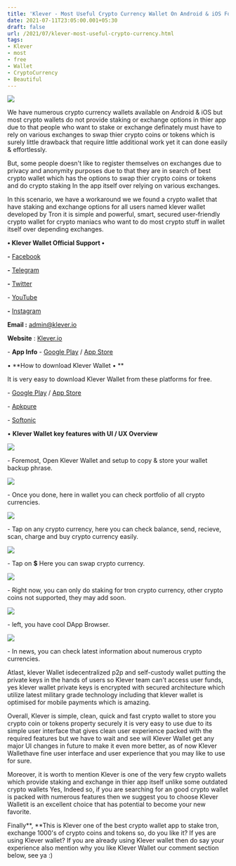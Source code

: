 ```yaml
---
title: 'Klever - Most Useful Crypto Currency Wallet On Android & iOS For Free.'
date: 2021-07-11T23:05:00.001+05:30
draft: false
url: /2021/07/klever-most-useful-crypto-currency.html
tags: 
- Klever
- most
- free
- Wallet
- CryptoCurrency
- Beautiful
---
```


 [![](https://lh3.googleusercontent.com/-WRbaJIfJ5ZM/YOsrwUUtaKI/AAAAAAAAFvU/TP1HjNMY6NY90I8H7F9qBtLT-JjjxRUKQCLcBGAsYHQ/s1600/1626024893515007-0.png)](https://lh3.googleusercontent.com/-WRbaJIfJ5ZM/YOsrwUUtaKI/AAAAAAAAFvU/TP1HjNMY6NY90I8H7F9qBtLT-JjjxRUKQCLcBGAsYHQ/s1600/1626024893515007-0.png) 

  

We have numerous crypto currency wallets available on Android & iOS but most crypto wallets do not provide staking or exchange options in thier app due to that people who want to stake or exchange definately must have to rely on various exchanges to swap thier crypto coins or tokens which is surely little drawback that require little additional work yet it can done easily & effortlessly.

  

But, some people doesn't like to register themselves on exchanges due to privacy and anonymity purposes due to that they are in search of best crypto wallet which has the options to swap thier crypto coins or tokens and do crypto staking In the app itself over relying on various exchanges.

  

In this scenario, we have a workaround we we found a crypto wallet that have staking and exchange options for all users named klever wallet developed by Tron it is simple and powerful, smart, secured user-friendly crypto wallet for crypto maniacs who want to do most crypto stuff in wallet itself over depending exchanges.

  

**• Klever Wallet Official Support •**

**\-** [Facebook](https://m.facebook.com/klever.io/)

**\-** [Telegram](https://t.me/Klever_io)

**\-** [Twitter](https://twitter.com/klever_io?s=09)

\- [YouTube](https://youtube.com/channel/UCsZzdIDqo54acz59x2jihbA)

**\-** [Instagram](https://www.instagram.com/klever.io/?hl=en)

**Email :** [admin@klever.io](mailto:admin@klever.io)

**Website** : [Klever.io](http://Klever.io)

  

\- **App Info** - [Google Play](https://play.google.com/store/apps/details?id=cash.klever.blockchain.wallet) / [App Store](https://apps.apple.com/us/app/klever-crypto-bitcoin-wallet/id1525584688)

  

• **How to download Klever Wallet • **

It is very easy to download Klever Wallet from these platforms for free.

  

\- [Google Play](https://play.google.com/store/apps/details?id=cash.klever.blockchain.wallet) / [App Store](https://apps.apple.com/us/app/klever-crypto-bitcoin-wallet/id1525584688)

\- [Apkpure](https://m.apkpure.com/ar/klever-wallet-bitcoin-ethereum/kleverwallet.cryptowallet.wallet/amp)

\- [Softonic](https://klever-bitcoin-blockchain-wallet.en.softonic.com/android)

  

• **Klever Wallet key features with UI / UX Overview**

 **[![](https://lh3.googleusercontent.com/-Ji5qygghv2c/YOsrvWIlZZI/AAAAAAAAFvQ/eBmUTqdv9-kD6Tgm3hudimOaiypQ-OnkgCLcBGAsYHQ/s1600/1626024890030735-1.png)](https://lh3.googleusercontent.com/-Ji5qygghv2c/YOsrvWIlZZI/AAAAAAAAFvQ/eBmUTqdv9-kD6Tgm3hudimOaiypQ-OnkgCLcBGAsYHQ/s1600/1626024890030735-1.png)** 

\- Foremost, Open Klever Wallet and setup to copy & store your wallet backup phrase.

  

 [![](https://lh3.googleusercontent.com/-UgyYvVED7t0/YOsruRTjmpI/AAAAAAAAFvM/CiqNyn_0ApMgkN0ooDTbd43I9va-FXl8ACLcBGAsYHQ/s1600/1626024884100643-2.png)](https://lh3.googleusercontent.com/-UgyYvVED7t0/YOsruRTjmpI/AAAAAAAAFvM/CiqNyn_0ApMgkN0ooDTbd43I9va-FXl8ACLcBGAsYHQ/s1600/1626024884100643-2.png) 

  

\- Once you done, here in wallet you can check portfolio of all crypto currencies.

  

 [![](https://lh3.googleusercontent.com/-219MO1M7cZg/YOsrs5lsYKI/AAAAAAAAFvI/aLBbvFIH21w7ONnPMWYpPtB45AUcPgsNACLcBGAsYHQ/s1600/1626024879003096-3.png)](https://lh3.googleusercontent.com/-219MO1M7cZg/YOsrs5lsYKI/AAAAAAAAFvI/aLBbvFIH21w7ONnPMWYpPtB45AUcPgsNACLcBGAsYHQ/s1600/1626024879003096-3.png) 

  

\- Tap on any crypto currency, here you can check balance, send, recieve, scan, charge and buy crypto currency easily.

  

 [![](https://lh3.googleusercontent.com/-PnqslS2EZzg/YOsrrkBjtWI/AAAAAAAAFvE/9dUEEwTmn748K-Ud_Qv5lrLQrYce4aTbwCLcBGAsYHQ/s1600/1626024873311130-4.png)](https://lh3.googleusercontent.com/-PnqslS2EZzg/YOsrrkBjtWI/AAAAAAAAFvE/9dUEEwTmn748K-Ud_Qv5lrLQrYce4aTbwCLcBGAsYHQ/s1600/1626024873311130-4.png) 

  

\- Tap on **$** Here you can swap crypto currency.

  

 [![](https://lh3.googleusercontent.com/-Ak3i9ptQyXE/YOsrqBxuOKI/AAAAAAAAFvA/lR1IsDIqTHMi4TVgu9MWGCmMIMgxJ4pPACLcBGAsYHQ/s1600/1626024867773416-5.png)](https://lh3.googleusercontent.com/-Ak3i9ptQyXE/YOsrqBxuOKI/AAAAAAAAFvA/lR1IsDIqTHMi4TVgu9MWGCmMIMgxJ4pPACLcBGAsYHQ/s1600/1626024867773416-5.png) 

  

\- Right now, you can only do staking for tron crypto currency, other crypto coins not supported, they may add soon.

  

  

  

 [![](https://lh3.googleusercontent.com/-pT8j_WjscIQ/YOsro6AS4qI/AAAAAAAAFu8/Ij1-CC9R10UQHCpVEsXKxeS8oC2e7XRdACLcBGAsYHQ/s1600/1626024863130821-6.png)](https://lh3.googleusercontent.com/-pT8j_WjscIQ/YOsro6AS4qI/AAAAAAAAFu8/Ij1-CC9R10UQHCpVEsXKxeS8oC2e7XRdACLcBGAsYHQ/s1600/1626024863130821-6.png) 

  

\- left, you have cool DApp Browser.

  

 [![](https://lh3.googleusercontent.com/-yLO-xM5zFew/YOsrnha4PPI/AAAAAAAAFu4/p8rry3Fa6fwu9BXE55xy4I05z0G50JHkACLcBGAsYHQ/s1600/1626024855803883-7.png)](https://lh3.googleusercontent.com/-yLO-xM5zFew/YOsrnha4PPI/AAAAAAAAFu4/p8rry3Fa6fwu9BXE55xy4I05z0G50JHkACLcBGAsYHQ/s1600/1626024855803883-7.png) 

  

\- In news, you can check latest information about numerous crypto currencies.

  

Atlast, klever Wallet isdecentralized p2p and self-custody wallet putting the private keys in the hands of users so Klever team can't access user funds, yes klever wallet private keys is encrypted with secured architecture which utilize latest military grade technology including that klever wallet is optimised for mobile payments which is amazing.

  

Overall, Klever is simple, clean, quick and fast crypto wallet to store you crypto coin or tokens property securely it is very easy to use due to its simple user interface that gives clean user experience packed with the required features but we have to wait and see will Klever Wallet get any major UI changes in future to make it even more better, as of now Klever Wallethave fine user interface and user experience that you may like to use for sure.   

  

Moreover, it is worth to mention Klever is one of the very few crypto wallets which provide staking and exchange in thier app itself unlike some outdated crypto wallets Yes, Indeed so, if you are searching for an good crypto wallet is packed with numerous features then we suggest you to choose Klever Walletit is an excellent choice that has potential to become your new favorite. 

  

Finally**, **This is Klever one of the best crypto wallet app to stake tron, exchange 1000's of crypto coins and tokens so, do you like it? If yes are using Klever wallet? If you are already using Klever wallet then do say your experience also mention why you like Klever Wallet our comment section below, see ya :)